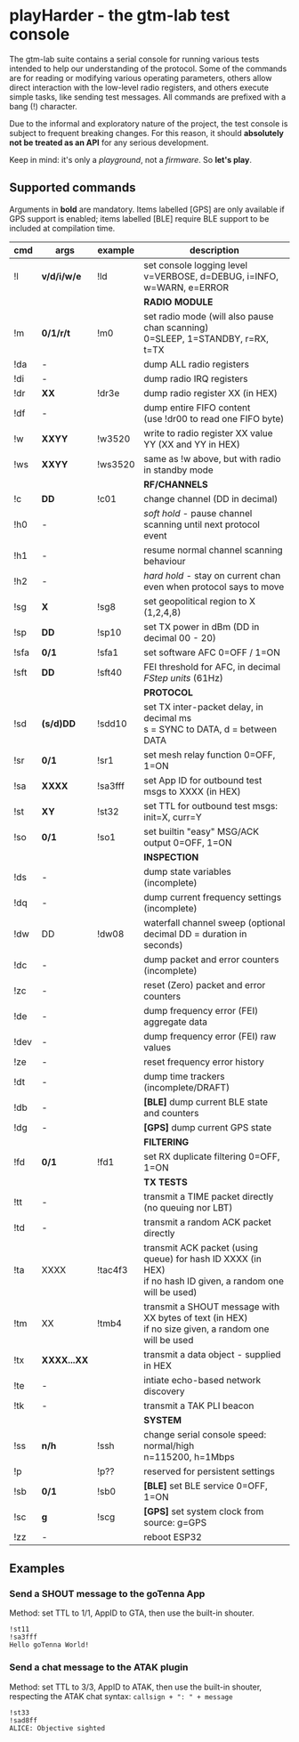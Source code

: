 # playHarder - the gtm-lab test console

The gtm-lab suite contains a serial console for running various tests
intended to help our understanding of the protocol. Some of the commands are
for reading or modifying various operating parameters, others allow direct
interaction with the low-level radio registers, and others execute simple
tasks, like sending test messages.
All commands are prefixed with a bang (!) character.

Due to the informal and exploratory nature of the project, the test console
is subject to frequent breaking changes. For this reason, it should 
**absolutely not be treated as an API** for any serious development.

Keep in mind: it's only a *playground*, not a *firmware*. So **let's play**.

## Supported commands

Arguments in **bold** are mandatory.
Items labelled [GPS] are only available if GPS support is enabled;
items labelled [BLE] require BLE support to be included at compilation time.

| cmd | args          | example | description
|-----|---------------|---------|------------
| !l  | **v/d/i/w/e** | !ld     | set console logging level <br/> v=VERBOSE, d=DEBUG, i=INFO, w=WARN, e=ERROR
| | | | **RADIO MODULE** |
| !m  | **0/1/r/t**   | !m0     | set radio mode (will also pause chan scanning) <br/>0=SLEEP, 1=STANDBY, r=RX, t=TX
| !da | -             |         | dump ALL radio registers
| !di | -             |         | dump radio IRQ registers
| !dr | **XX**        | !dr3e   | dump radio register XX (in HEX)
| !df | -             |         | dump entire FIFO content<br/>(use !dr00 to read one FIFO byte)
| !w  | **XXYY**      | !w3520  | write to radio register XX value YY (XX and YY in HEX)
| !ws | **XXYY**      | !ws3520 | same as !w above, but with radio in standby mode
| | | | **RF/CHANNELS** |
| !c  | **DD**        | !c01    | change channel (DD in decimal)
| !h0 | -             |         | *soft hold* - pause channel scanning until next protocol event
| !h1 | -             |         | resume normal channel scanning behaviour
| !h2 | -             |         | *hard hold* - stay on current chan even when protocol says to move
| !sg | **X**         | !sg8    | set geopolitical region to X (1,2,4,8)
| !sp | **DD**        | !sp10   | set TX power in dBm (DD in decimal 00 - 20)
| !sfa| **0/1**       | !sfa1   | set software AFC 0=OFF / 1=ON
| !sft| **DD**        | !sft40  | FEI threshold for AFC, in decimal *FStep units* (61Hz)
| | | | **PROTOCOL** |
| !sd | **(s/d)DD**   | !sdd10  | set TX inter-packet delay, in decimal ms<br/>s = SYNC to DATA, d = between DATA
| !sr | **0/1**       | !sr1    | set mesh relay function 0=OFF, 1=ON
| !sa | **XXXX**      | !sa3fff | set App ID for outbound test msgs to XXXX (in HEX)
| !st | **XY**        | !st32   | set TTL for outbound test msgs: init=X, curr=Y
| !so | **0/1**       | !so1    | set builtin "easy" MSG/ACK output 0=OFF, 1=ON
| | | | **INSPECTION** |
| !ds | -             |         | dump state variables (incomplete)
| !dq | -             |         | dump current frequency settings (incomplete)
| !dw | DD            | !dw08   | waterfall channel sweep (optional decimal DD = duration in seconds)
| !dc | -             |         | dump packet and error counters (incomplete)
| !zc | -             |         | reset (Zero) packet and error counters
| !de | -             |         | dump frequency error (FEI) aggregate data
| !dev| -             |         | dump frequency error (FEI) raw values
| !ze | -             |         | reset frequency error history
| !dt | -             |         | dump time trackers (incomplete/DRAFT)
| !db | -             |         | **[BLE]** dump current BLE state and counters
| !dg | -             |         | **[GPS]** dump current GPS state
| | | | **FILTERING** |
| !fd | **0/1**       | !fd1    | set RX duplicate filtering 0=OFF, 1=ON
| | | | **TX TESTS** |
| !tt | -             |         | transmit a TIME packet directly (no queuing nor LBT)
| !td | -             |         | transmit a random ACK packet directly
| !ta | XXXX          | !tac4f3 | transmit ACK packet (using queue) for hash ID XXXX (in HEX)<br/>if no hash ID given, a random one will be used)
| !tm | XX            | !tmb4   | transmit a SHOUT message with XX bytes of text (in HEX)<br/>if no size given, a random one will be used
| !tx | **XXXX...XX** |         | transmit a data object - supplied in HEX
| !te | -             |         | intiate echo-based network discovery
| !tk | -             |         | transmit a TAK PLI beacon
| | | | **SYSTEM** |
| !ss | **n/h**       | !ssh    | change serial console speed: normal/high<br/>n=115200, h=1Mbps
| !p  |               | !p??    | reserved for persistent settings
| !sb | **0/1**       | !sb0    | **[BLE]** set BLE service 0=OFF, 1=ON
| !sc | **g**         | !scg    | **[GPS]** set system clock from source: g=GPS
| !zz | -             |         | reboot ESP32

## Examples

### Send a SHOUT message to the goTenna App
Method: set TTL to 1/1, AppID to GTA, then use the built-in shouter.

```
!st11
!sa3fff
Hello goTenna World!
```

### Send a chat message to the ATAK plugin
Method: set TTL to 3/3, AppID to ATAK, then use the built-in shouter,
respecting the ATAK chat syntax: `callsign + ": " + message`

```
!st33
!sad8ff
ALICE: Objective sighted
```

